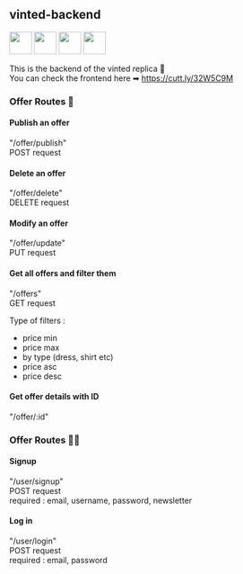 ## vinted-backend

 <img src="https://cdn.jsdelivr.net/gh/devicons/devicon/icons/express/express-original.svg" height="40"/> <img src="https://cdn.jsdelivr.net/gh/devicons/devicon/icons/nodejs/nodejs-original.svg" height="40"/> <img src="https://cdn.jsdelivr.net/gh/devicons/devicon/icons/javascript/javascript-original.svg" height="40" /> <img src="https://cdn.jsdelivr.net/gh/devicons/devicon/icons/mongodb/mongodb-original.svg" height="40"/>
          
This is the backend of the vinted replica 👗 <br/>
You can check the frontend here ➡ https://cutt.ly/32W5C9M

### Offer Routes 👕

#### Publish an offer 
"/offer/publish"<br/>
POST request

#### Delete an offer 
"/offer/delete"<br/>
DELETE request

#### Modify an offer 
"/offer/update"<br/>
PUT request

#### Get all offers and filter them
"/offers"<br/>
GET request

Type of filters : 
* price min
* price max
* by type (dress, shirt etc)
* price asc
* price desc

#### Get offer details with ID
"/offer/:id"


### Offer Routes 🙋‍♂️

#### Signup 
"/user/signup"<br/>
POST request<br/>
required : email, username, password, newsletter

#### Log in
"/user/login"<br/>
POST request <br/>
required : email, password
